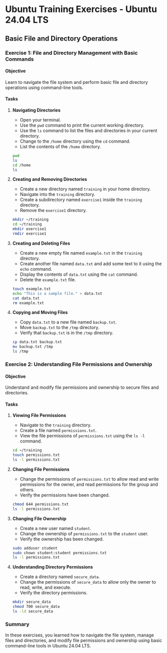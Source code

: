 
# Ubuntu Training Exercises - Ubuntu 24.04 LTS

## Basic File and Directory Operations

### Exercise 1: File and Directory Management with Basic Commands

#### Objective
Learn to navigate the file system and perform basic file and directory operations using command-line tools.

#### Tasks

1. **Navigating Directories**
   - Open your terminal.
   - Use the `pwd` command to print the current working directory.
   - Use the `ls` command to list the files and directories in your current directory.
   - Change to the `/home` directory using the `cd` command.
   - List the contents of the `/home` directory.

   ```sh
   pwd
   ls
   cd /home
   ls
   ```

2. **Creating and Removing Directories**
   - Create a new directory named `training` in your home directory.
   - Navigate into the `training` directory.
   - Create a subdirectory named `exercise1` inside the `training` directory.
   - Remove the `exercise1` directory.

   ```sh
   mkdir ~/training
   cd ~/training
   mkdir exercise1
   rmdir exercise1
   ```

3. **Creating and Deleting Files**
   - Create a new empty file named `example.txt` in the `training` directory.
   - Create another file named `data.txt` and add some text to it using the `echo` command.
   - Display the contents of `data.txt` using the `cat` command.
   - Delete the `example.txt` file.

   ```sh
   touch example.txt
   echo "This is a sample file." > data.txt
   cat data.txt
   rm example.txt
   ```

4. **Copying and Moving Files**
   - Copy `data.txt` to a new file named `backup.txt`.
   - Move `backup.txt` to the `/tmp` directory.
   - Verify that `backup.txt` is in the `/tmp` directory.

   ```sh
   cp data.txt backup.txt
   mv backup.txt /tmp
   ls /tmp
   ```

### Exercise 2: Understanding File Permissions and Ownership

#### Objective
Understand and modify file permissions and ownership to secure files and directories.

#### Tasks

1. **Viewing File Permissions**
   - Navigate to the `training` directory.
   - Create a file named `permissions.txt`.
   - View the file permissions of `permissions.txt` using the `ls -l` command.

   ```sh
   cd ~/training
   touch permissions.txt
   ls -l permissions.txt
   ```

2. **Changing File Permissions**
   - Change the permissions of `permissions.txt` to allow read and write permissions for the owner, and read permissions for the group and others.
   - Verify the permissions have been changed.

   ```sh
   chmod 644 permissions.txt
   ls -l permissions.txt
   ```

3. **Changing File Ownership**
   - Create a new user named `student`.
   - Change the ownership of `permissions.txt` to the `student` user.
   - Verify the ownership has been changed.

   ```sh
   sudo adduser student
   sudo chown student:student permissions.txt
   ls -l permissions.txt
   ```

4. **Understanding Directory Permissions**
   - Create a directory named `secure_data`.
   - Change the permissions of `secure_data` to allow only the owner to read, write, and execute.
   - Verify the directory permissions.

   ```sh
   mkdir secure_data
   chmod 700 secure_data
   ls -ld secure_data
   ```

### Summary

In these exercises, you learned how to navigate the file system, manage files and directories, and modify file permissions and ownership using basic command-line tools in Ubuntu 24.04 LTS.